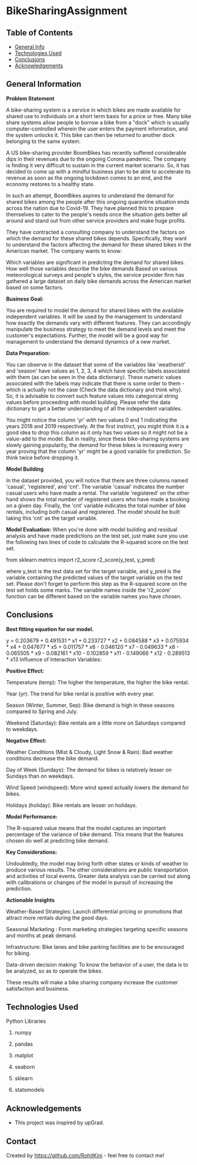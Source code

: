 # BikeSharingAssignment

## Table of Contents
* [General Info](#general-information)
* [Technologies Used](#technologies-used)
* [Conclusions](#conclusions)
* [Acknowledgements](#acknowledgements)

<!-- You can include any other section that is pertinent to your problem -->

## General Information
**Problem Statement**

A bike-sharing system is a service in which bikes are made available for shared use to individuals on a short term basis for a price or free. Many bike share systems allow people to borrow a bike from a "dock" which is usually computer-controlled wherein the user enters the payment information, and the system unlocks it. This bike can then be returned to another dock belonging to the same system.


A US bike-sharing provider BoomBikes has recently suffered considerable dips in their revenues due to the ongoing Corona pandemic. The company is finding it very difficult to sustain in the current market scenario. So, it has decided to come up with a mindful business plan to be able to accelerate its revenue as soon as the ongoing lockdown comes to an end, and the economy restores to a healthy state. 


In such an attempt, BoomBikes aspires to understand the demand for shared bikes among the people after this ongoing quarantine situation ends across the nation due to Covid-19. They have planned this to prepare themselves to cater to the people's needs once the situation gets better all around and stand out from other service providers and make huge profits.


They have contracted a consulting company to understand the factors on which the demand for these shared bikes depends. Specifically, they want to understand the factors affecting the demand for these shared bikes in the American market. The company wants to know:

Which variables are significant in predicting the demand for shared bikes.
How well those variables describe the bike demands
Based on various meteorological surveys and people's styles, the service provider firm has gathered a large dataset on daily bike demands across the American market based on some factors. 


**Business Goal:**

You are required to model the demand for shared bikes with the available independent variables. It will be used by the management to understand how exactly the demands vary with different features. They can accordingly manipulate the business strategy to meet the demand levels and meet the customer's expectations. Further, the model will be a good way for management to understand the demand dynamics of a new market. 


**Data Preparation:**

You can observe in the dataset that some of the variables like 'weathersit' and 'season' have values as 1, 2, 3, 4 which have specific labels associated with them (as can be seen in the data dictionary). These numeric values associated with the labels may indicate that there is some order to them - which is actually not the case (Check the data dictionary and think why). So, it is advisable to convert such feature values into categorical string values before proceeding with model building. Please refer the data dictionary to get a better understanding of all the independent variables.
 
You might notice the column 'yr' with two values 0 and 1 indicating the years 2018 and 2019 respectively. At the first instinct, you might think it is a good idea to drop this column as it only has two values so it might not be a value-add to the model. But in reality, since these bike-sharing systems are slowly gaining popularity, the demand for these bikes is increasing every year proving that the column 'yr' might be a good variable for prediction. So think twice before dropping it. 
 

**Model Building**

In the dataset provided, you will notice that there are three columns named 'casual', 'registered', and 'cnt'. The variable 'casual' indicates the number casual users who have made a rental. The variable 'registered' on the other hand shows the total number of registered users who have made a booking on a given day. Finally, the 'cnt' variable indicates the total number of bike rentals, including both casual and registered. The model should be built taking this 'cnt' as the target variable.


**Model Evaluation:**
When you're done with model building and residual analysis and have made predictions on the test set, just make sure you use the following two lines of code to calculate the R-squared score on the test set.

 

from sklearn.metrics import r2_score
r2_score(y_test, y_pred)
 

where y_test is the test data set for the target variable, and y_pred is the variable containing the predicted values of the target variable on the test set.
Please don't forget to perform this step as the R-squared score on the test set holds some marks. The variable names inside the 'r2_score' function can be different based on the variable names you have chosen.
 

<!-- You don't have to answer all the questions - just the ones relevant to your project. -->

## Conclusions

**Best fitting equation for our model.**

y = 0.203679 + 0.491531 * x1 + 0.233727 * x2 + 0.084588 * x3 + 0.075934 * x4 + 0.047677 * x5 + 0.011757 * x6 - 0.046120 * x7 - 0.049633 * x8 - 0.065505 * x9 - 0.082161 * x10 - 0.102859 * x11 - 0.149066 * x12 - 0.289513 * x13 Influence of Interaction Variables:

**Positive Effect:**

Temperature (temp): The higher the temperature, the higher the bike rental.

Year (yr): The trend for bike rental is positive with every year.

Season (Winter, Summer, Sep): Bike demand is high in these seasons compared to Spring and July.

Weekend (Saturday): Bike rentals are a little more on Saturdays compared to weekdays.

**Negative Effect:**

Weather Conditions (Mist & Cloudy, Light Snow & Rain): Bad weather conditions decrease the bike demand.

Day of Week (Sundays): The demand for bikes is relatively lesser on Sundays than on weekdays.

Wind Speed (windspeed): More wind speed actually lowers the demand for bikes.

Holidays (holiday): Bike rentals are lesser on holidays.

**Model Performance:**

The R-squared value means that the model captures an important percentage of the variance of bike demand. This means that the features chosen do well at predicting bike demand.

**Key Considerations:**

Undoubtedly, the model may bring forth other states or kinds of weather to produce various results.
The other considerations are public transportation and activities of local events.
Greater data analysis can be carried out along with calibrations or changes of the model in pursuit of increasing the prediction.

**Actionable Insights**

Weather-Based Strategies: Launch differential pricing or promotions that attract more rentals during the good days.

Seasonal Marketing : Form marketing strategies targeting specific seasons and months at peak demand.

Infrastructure: Bike lanes and bike parking facilities are to be encouraged for biking.

Data-driven decision making: To know the behavior of a user, the data is to be analyzed, so as to operate the bikes.

These results will make a bike sharing company increase the customer satisfaction and business.

<!-- You don't have to answer all the questions - just the ones relevant to your project. -->

## Technologies Used
Python Libraries

1. numpy

2. pandas

3. matplot

4. seaborn

5. sklearn

6. statsmodels

<!-- As the libraries versions keep on changing, it is recommended to mention the version of library used in this project -->

## Acknowledgements
- This project was inspired by upGrad.


## Contact
Created by https://github.com/RohitKini - feel free to contact me!


<!-- Optional -->
<!-- ## License -->
<!-- This project is open source and available under the [... License](). -->

<!-- You don't have to include all sections - just the one's relevant to your project -->